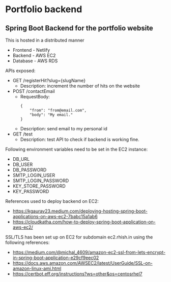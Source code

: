 # Portfolio backend

## Spring Boot Backend for the portfolio website

This is hosted in a distributed manner

- Frontend - Netlify
- Backend - AWS EC2
- Database - AWS RDS

APIs exposed:

- GET /registerHit?slug={slugName}
  - Description: increment the number of hits on the website
- POST /contactEmail
  - RequestBody:
    ```
    {
        "from": "from@email.com",
        "body": "My email."
    }
    ```
  - Description: send email to my personal id
- GET /test
  - Description: test API to check if backend is working fine.

Following environment variables need to be set in the EC2 instance:
- DB_URL
- DB_USER
- DB_PASSWORD
- SMTP_LOGIN_USER
- SMTP_LOGIN_PASSWORD
- KEY_STORE_PASSWORD
- KEY_PASSWORD

References used to deploy backend on EC2:
- https://kgaurav23.medium.com/deploying-hosting-spring-boot-applications-on-aws-ec2-7babc15a1ab6
- https://cloudkatha.com/how-to-deploy-spring-boot-application-on-aws-ec2/

SSL/TLS has been set up on EC2 for subdomain ec2.rhish.in using the following references:
- https://medium.com/@michal_4609/amazon-ec2-ssl-from-lets-encrypt-in-spring-boot-application-e29cf9eec02
- https://docs.aws.amazon.com/AWSEC2/latest/UserGuide/SSL-on-amazon-linux-ami.html
- https://certbot.eff.org/instructions?ws=other&os=centosrhel7